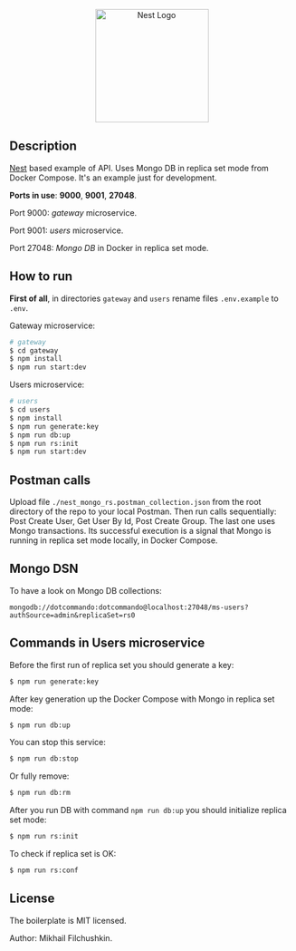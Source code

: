 <p align="center">
  <a href="http://nestjs.com/" target="blank"><img src="https://nestjs.com/img/logo-small.svg" width="200" alt="Nest Logo" /></a>
</p>

## Description

[Nest](https://github.com/nestjs/nest) based example of API. Uses Mongo DB in replica set mode from Docker Compose. It's an example just for development.

**Ports in use**: **9000**, **9001**, **27048**.

Port 9000: _gateway_ microservice.

Port 9001: _users_ microservice.

Port 27048: _Mongo DB_ in Docker in replica set mode.

## How to run

**First of all**, in directories `gateway` and `users` rename files `.env.example` to `.env`.

Gateway microservice:

```bash
# gateway
$ cd gateway
$ npm install
$ npm run start:dev
```

Users microservice:

```bash
# users
$ cd users
$ npm install
$ npm run generate:key
$ npm run db:up
$ npm run rs:init
$ npm run start:dev
```

## Postman calls

Upload file `./nest_mongo_rs.postman_collection.json`  from the root directory of the repo to your local Postman. Then run calls sequentially: Post Create User, Get User By Id, Post Create Group. The last one uses Mongo transactions. Its successful execution is a signal that Mongo is running in replica set mode locally, in Docker Compose.

## Mongo DSN

To have a look on Mongo DB collections:

    mongodb://dotcommando:dotcommando@localhost:27048/ms-users?authSource=admin&replicaSet=rs0

## Commands in Users microservice

Before the first run of replica set you should generate a key:

```bash
$ npm run generate:key
```

After key generation up the Docker Compose with Mongo in replica set mode:

```bash
$ npm run db:up
```

You can stop this service:

```bash
$ npm run db:stop
```

Or fully remove:

```bash
$ npm run db:rm
```

After you run DB with command `npm run db:up` you should initialize replica set mode:

```bash
$ npm run rs:init
```

To check if replica set is OK:

```bash
$ npm run rs:conf
```

## License

The boilerplate is MIT licensed.

Author: Mikhail Filchushkin.
